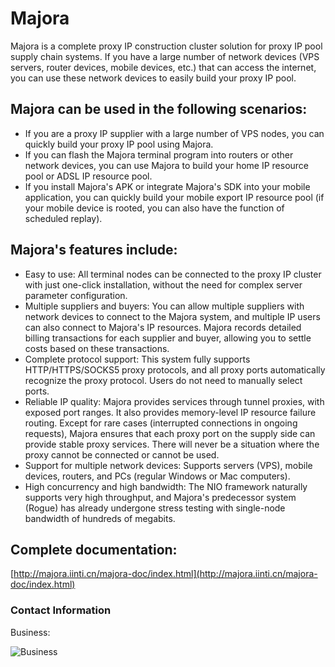 # Majora

Majora is a complete proxy IP construction cluster solution for proxy IP pool supply chain systems. If you have a large number of network devices (VPS servers, router devices, mobile devices, etc.) that can access the internet, you can use these network devices to easily build your proxy IP pool.

## Majora can be used in the following scenarios:

- If you are a proxy IP supplier with a large number of VPS nodes, you can quickly build your proxy IP pool using Majora.
- If you can flash the Majora terminal program into routers or other network devices, you can use Majora to build your home IP resource pool or ADSL IP resource pool.
- If you install Majora's APK or integrate Majora's SDK into your mobile application, you can quickly build your mobile export IP resource pool (if your mobile device is rooted, you can also have the function of scheduled replay).

## Majora's features include:

- Easy to use: All terminal nodes can be connected to the proxy IP cluster with just one-click installation, without the need for complex server parameter configuration.
- Multiple suppliers and buyers: You can allow multiple suppliers with network devices to connect to the Majora system, and multiple IP users can also connect to Majora's IP resources. Majora records detailed billing transactions for each supplier and buyer, allowing you to settle costs based on these transactions.
- Complete protocol support: This system fully supports HTTP/HTTPS/SOCKS5 proxy protocols, and all proxy ports automatically recognize the proxy protocol. Users do not need to manually select ports.
- Reliable IP quality: Majora provides services through tunnel proxies, with exposed port ranges. It also provides memory-level IP resource failure routing. Except for rare cases (interrupted connections in ongoing requests), Majora ensures that each proxy port on the supply side can provide stable proxy services. There will never be a situation where the proxy cannot be connected or cannot be used.
- Support for multiple network devices: Supports servers (VPS), mobile devices, routers, and PCs (regular Windows or Mac computers).
- High concurrency and high bandwidth: The NIO framework naturally supports very high throughput, and Majora's predecessor system (Rogue) has already undergone stress testing with single-node bandwidth of hundreds of megabits.

## Complete documentation:

[http://majora.iinti.cn/majora-doc/index.html](http://majora.iinti.cn/majora-doc/index.html)

### Contact Information

Business:

![Business](https://oss.iinti.cn/majora/dwc.jpeg)
